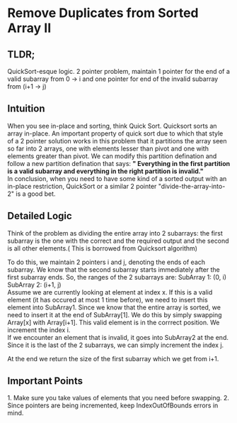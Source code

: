 # Remove Duplicates from Sorted Array II

<h2>TLDR;</h2>
QuickSort-esque logic. 2 pointer problem, maintain 1 pointer for the end of a valid subarray from 0 -> i and one pointer for end of the invalid subarray from (i+1 -> j)

<h2>Intuition</h2>
When you see in-place and sorting, think Quick Sort. Quicksort sorts an array in-place. An important property of quick sort due to which that style of a 2 pointer solution works in this problem that it partitions the array seen so far into 2 arrays, one with elements lesser than pivot and one with elements greater than pivot. We can modify this partition defination and follow a new partition defination that says: <b>" Everything in the first partition is a valid subarray and everything in the right partition is invalid." </b>
</br>
In conclusion, when you need to have some kind of a sorted output with an in-place restriction, QuickSort or a similar 2 pointer "divide-the-array-into-2" is a good bet.

<h2>Detailed Logic</h2>
Think of the problem as dividing the entire array into 2 subarrays: the first subarray is the one with the correct and the required output and the second is all other elements.( This is borrowed from Quicksort algorithm) <br> 

To do this, we maintain 2 pointers i and j, denoting the ends of each subarray. We know that the second subarray starts immediately after the first subarray ends. So, the ranges of the 2 subarrays are:
SubArray 1: (0, i)
SubArray 2: (i+1, j)
<br>
Assume we are currently looking at element at index x. If this is a valid element (it has occured at most 1 time before), we need to insert this element into SubArray1. Since we know that the entire array is sorted, we need to insert it at the end of SubArray[1]. We do this by simply swapping Array[x] with Array[i+1]. This valid element is in the corrrect position. We increment the index i. 
<br/>
If we encounter an element that is invalid, it  goes into SubArray2 at the end. Since it is the last of the 2 subarrays, we can simply increment the index j.

At the end we return the size of the first subarray which we get from i+1.


<h2>Important Points</h2>
1. Make sure you take values of elements that you need before swapping.
2. Since pointers are being incremented, keep IndexOutOfBounds errors in mind.


